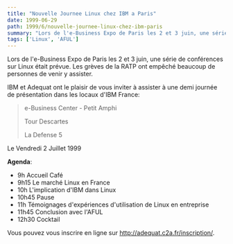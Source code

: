 ```yaml
---
title: "Nouvelle Journee Linux chez IBM a Paris"
date: 1999-06-29
path: 1999/6/nouvelle-journee-linux-chez-ibm-paris
summary: "Lors de l'e-Business Expo de Paris les 2 et 3 juin, une série de conférences sur Linux était prévue."
tags: ['Linux', 'AFUL']
---
```


<P>Lors de l'e-Business Expo de Paris les 2 et 3 juin,
une série de conférences sur Linux était prévue.
Les grèves de la RATP ont empêché beaucoup de personnes
de venir y assister.</P>

<P>IBM et Adequat ont le plaisir de vous inviter à
assister à une demi journée de présentation dans les
locaux d'IBM France:</P>

<P><BLOCKQUOTE>
e-Business Center - Petit Amphi
<BR>

Tour Descartes
<BR>

La Defense 5
<BR>

</BLOCKQUOTE></P>

<P>Le Vendredi 2 Juillet 1999</P>

<P><B>Agenda</B>:</P>

<UL>

<LI>9h      Accueil Café
<LI>9h15    Le marché Linux en France
<LI>10h     L'implication d'IBM dans Linux
<LI>10h45   Pause
<LI>11h     Témoignages d'expériences d'utilisation de Linux
en entreprise
<LI>11h45   Conclusion avec l'AFUL
<LI>12h30   Cocktail
</UL>

<P>Vous pouvez vous inscrire en ligne sur
<A HREF="http://adequat.c2a.fr/inscription/">http://adequat.c2a.fr/inscription/</A>.</P>


